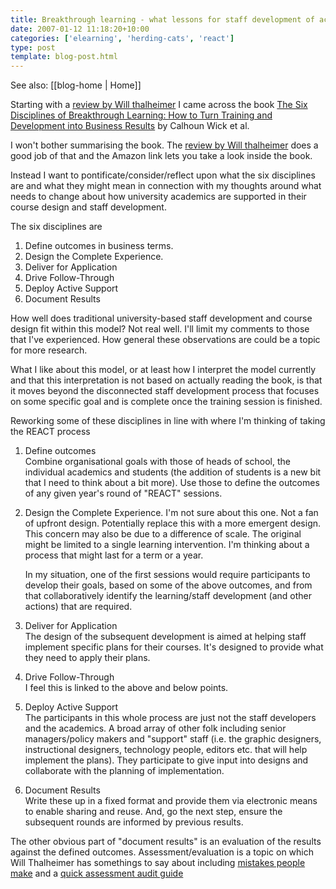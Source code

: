 ```yaml
---
title: Breakthrough learning - what lessons for staff development of academics?
date: 2007-01-12 11:18:20+10:00
categories: ['elearning', 'herding-cats', 'react']
type: post
template: blog-post.html
---
```


See also: [[blog-home | Home]]

Starting with a [review by Will thalheimer](http://www.willatworklearning.com/2006/07/book_review_wic.html) I came across the book [The Six Disciplines of Breakthrough Learning: How to Turn Training and Development into Business Results](http://www.amazon.com/Six-Disciplines-Breakthrough-Learning-Development/dp/0787982547/sr=1-1/qid=1168559550/ref=pd_bbs_sr_1/102-0567162-7528163?ie=UTF8&s=books) by Calhoun Wick et al.

I won't bother summarising the book. The [review by Will thalheimer](http://www.willatworklearning.com/2006/07/book_review_wic.html) does a good job of that and the Amazon link lets you take a look inside the book.

Instead I want to pontificate/consider/reflect upon what the six disciplines are and what they might mean in connection with my thoughts around what needs to change about how university academics are supported in their course design and staff development.

The six disciplines are

1. Define outcomes in business terms.
2. Design the Complete Experience.
3. Deliver for Application
4. Drive Follow-Through
5. Deploy Active Support
6. Document Results

How well does traditional university-based staff development and course design fit within this model? Not real well. I'll limit my comments to those that I've experienced. How general these observations are could be a topic for more research.

What I like about this model, or at least how I interpret the model currently and that this interpretation is not based on actually reading the book, is that it moves beyond the disconnected staff development process that focuses on some specific goal and is complete once the training session is finished.

Reworking some of these disciplines in line with where I'm thinking of taking the REACT process

1. Define outcomes  
    Combine organisational goals with those of heads of school, the individual academics and students (the addition of students is a new bit that I need to think about a bit more). Use those to define the outcomes of any given year's round of "REACT" sessions.
2. Design the Complete Experience. I'm not sure about this one. Not a fan of upfront design. Potentially replace this with a more emergent design. This concern may also be due to a difference of scale. The original might be limited to a single learning intervention. I'm thinking about a process that might last for a term or a year.
    
    In my situation, one of the first sessions would require participants to develop their goals, based on some of the above outcomes, and from that collaboratively identify the learning/staff development (and other actions) that are required.
    
3. Deliver for Application  
    The design of the subsequent development is aimed at helping staff implement specific plans for their courses. It's designed to provide what they need to apply their plans.
4. Drive Follow-Through  
    I feel this is linked to the above and below points.
5. Deploy Active Support  
    The participants in this whole process are just not the staff developers and the academics. A broad array of other folk including senior managers/policy makers and "support" staff (i.e. the graphic designers, instructional designers, technology people, editors etc. that will help implement the plans). They participate to give input into designs and collaborate with the planning of implementation.
6. Document Results  
    Write these up in a fixed format and provide them via electronic means to enable sharing and reuse. And, go the next step, ensure the subsequent rounds are informed by previous results.

The other obvious part of "document results" is an evaluation of the results against the defined outcomes. Assessment/evaluation is a topic on which Will Thalheimer has somethings to say about including [mistakes people make](http://www.willatworklearning.com/2006/12/assessment_mist.html) and a [quick assessment audit guide](http://www.willatworklearning.com/2006/12/fairassessment_.html)